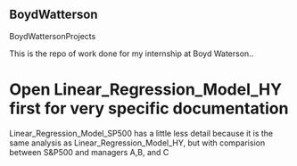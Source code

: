 ## BoydWatterson
BoydWattersonProjects

This is the repo of work done for my internship at Boyd Waterson.. 

# Open Linear_Regression_Model_HY first for very specific documentation
Linear_Regression_Model_SP500 has a little less detail because it is the same analysis as Linear_Regression_Model_HY, but with comparision between S&P500 and managers A,B, and C
